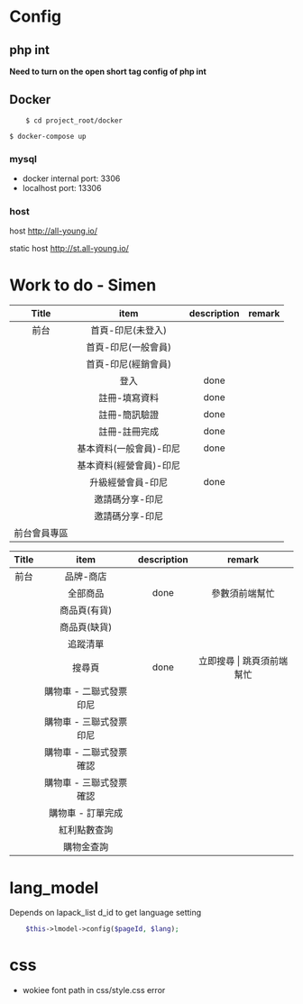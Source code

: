 # Config

## php int

**Need to turn on the open short tag config of php int**

## Docker

```
    $ cd project_root/docker
```

```
$ docker-compose up
```

### mysql

- docker internal port: 3306
- localhost port: 13306

### host

host http://all-young.io/

static host http://st.all-young.io/


# Work to do - Simen

|    Title     |          item           | description | remark |
| :----------: | :---------------------: | :---------: | :----: |
|     前台     |    首頁-印尼(未登入)    |   &nbsp;    | &nbsp; |
|              |   首頁-印尼(一般會員)   |   &nbsp;    | &nbsp; |
|              |   首頁-印尼(經銷會員)   |   &nbsp;    | &nbsp; |
|              |          登入           |    done     | &nbsp; |
|              |      註冊-填寫資料      |    done     | &nbsp; |
|              |      註冊-簡訊驗證      |    done     | &nbsp; |
|              |      註冊-註冊完成      |    done     | &nbsp; |
|              | 基本資料(一般會員)-印尼 |    done     | &nbsp; |
|              | 基本資料(經營會員)-印尼 |   &nbsp;    | &nbsp; |
|              |    升級經營會員-印尼    |    done     | &nbsp; |
|              |     邀請碼分享-印尼     |   &nbsp;    | &nbsp; |
|              |     邀請碼分享-印尼     |   &nbsp;    | &nbsp; |
| 前台會員專區 |                         |   &nbsp;    | &nbsp; |

| Title |           item           | description |            remark             |
| :---: | :----------------------: | :---------: | :---------------------------: |
| 前台  |        品牌-商店         |   &nbsp;    |            &nbsp;             |
|       |         全部商品         |    done     |        參數須前端幫忙         |
|       |       商品頁(有貨)       |   &nbsp;    |            &nbsp;             |
|       |       商品頁(缺貨)       |   &nbsp;    |            &nbsp;             |
|       |         追蹤清單         |   &nbsp;    |            &nbsp;             |
|       |          搜尋頁          |    done     | 立即搜尋    \| 跳頁須前端幫忙 |
|       | 購物車 - 二聯式發票 印尼 |   &nbsp;    |            &nbsp;             |
|       | 購物車 - 三聯式發票 印尼 |   &nbsp;    |            &nbsp;             |
|       | 購物車 - 二聯式發票確認  |   &nbsp;    |            &nbsp;             |
|       | 購物車 - 三聯式發票確認  |   &nbsp;    |            &nbsp;             |
|       |    購物車 - 訂單完成     |   &nbsp;    |            &nbsp;             |
|       |       紅利點數查詢       |   &nbsp;    |            &nbsp;             |
|       |        購物金查詢        |   &nbsp;    |            &nbsp;             |


# lang_model

Depends on lapack_list d_id to get language setting

```php
    $this->lmodel->config($pageId, $lang); 
```

# css 

- wokiee font path in css/style.css error

